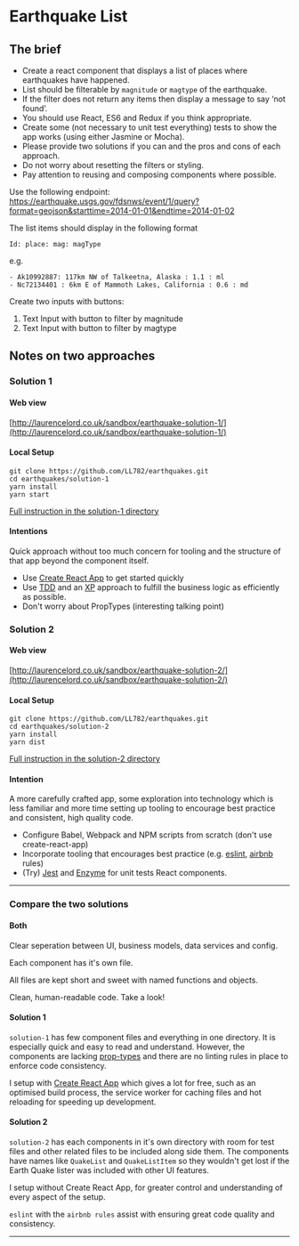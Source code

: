 # Earthquake List

## The brief

- Create a react component that displays a list of places where earthquakes have happened.
- List should be filterable by `magnitude` or `magtype` of the earthquake. 
- If the filter does not return any items then display a message to say ‘not found’. 
- You should use React, ES6 and Redux if you think appropriate. 
- Create some (not necessary to unit test everything) tests to show the app works (using either Jasmine or Mocha). 
- Please provide two solutions if you can and the pros and cons of each approach.
- Do not worry about resetting the filters or styling. 
- Pay attention to reusing and composing components where possible.

Use the following endpoint:
https://earthquake.usgs.gov/fdsnws/event/1/query?format=geojson&starttime=2014-01-01&endtime=2014-01-02

The list items should display in the following format

`Id: place: mag: magType`

e.g.

```
- Ak10992887: 117km NW of Talkeetna, Alaska : 1.1 : ml
- Nc72134401 : 6km E of Mammoth Lakes, California : 0.6 : md
```

Create two inputs with buttons:

1. Text Input with button to filter by magnitude
2. Text Input with button to filter by magtype


## Notes on two approaches

### Solution 1

#### Web view

[http://laurencelord.co.uk/sandbox/earthquake-solution-1/](http://laurencelord.co.uk/sandbox/earthquake-solution-1/)

#### Local Setup

```
git clone https://github.com/LL782/earthquakes.git
cd earthquakes/solution-1
yarn install
yarn start
```

[Full instruction in the solution-1 directory](./tree/master/solution-1)


#### Intentions

Quick approach without too much concern for tooling and the 
structure of that app beyond the component itself.

- Use [Create React App](https://facebook.github.io/react/docs/installation.html) to get started quickly
- Use [TDD](https://technologyconversations.com/2014/09/30/test-driven-development-tdd/) 
 and an [XP](https://en.wikipedia.org/wiki/Extreme_programming) approach to fulfill the business logic as efficiently as possible.
- Don't worry about PropTypes (interesting talking point)


### Solution 2

#### Web view

[http://laurencelord.co.uk/sandbox/earthquake-solution-2/](http://laurencelord.co.uk/sandbox/earthquake-solution-2/)

#### Local Setup

```
git clone https://github.com/LL782/earthquakes.git
cd earthquakes/solution-2
yarn install
yarn dist
```

[Full instruction in the solution-2 directory](./tree/master/solution-2)

#### Intention

A more carefully crafted app, some exploration into 
technology which is less familiar and more time setting up tooling to 
encourage best practice and consistent, high quality code.

- Configure Babel, Webpack and NPM scripts from scratch (don't use create-react-app)
- Incorporate tooling that encourages best practice (e.g. [eslint](eslint.org), [airbnb](https://github.com/airbnb/javascript/tree/master/packages/eslint-config-airbnb) rules)
- (Try) [Jest](http://facebook.github.io/jest/) and [Enzyme](http://airbnb.io/enzyme/) for unit tests React components.

---

### Compare the two solutions


#### Both

Clear seperation between UI, business models, data services and config. 

Each component has it's own file.

All files are kept short and sweet with named functions and objects.

Clean, human-readable code. Take a look!


#### Solution 1

`solution-1` has few component files and everything in one directory. It is especially quick and easy to read and understand. However, the components are lacking [prop-types](https://www.npmjs.com/package/prop-types) and there are no linting rules in place to enforce code consistency.

I setup with [Create React App](https://github.com/facebookincubator/create-react-app) which gives a lot for free, such as an optimised build process, the service worker for caching files and hot reloading for speeding up development.


#### Solution 2
  
`solution-2` has each components in it's own directory with room for test files and other related files to be included along side them. The components have names like `QuakeList` and `QuakeListItem` so they wouldn't get lost if the Earth Quake lister was included with other UI features.

I setup without Create React App, for greater control and understanding of every aspect of the setup.

`eslint` with the `airbnb rules` assist with ensuring great code quality and consistency.

---

